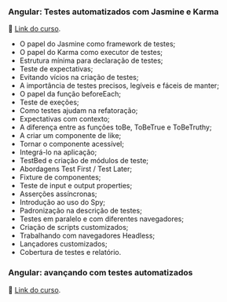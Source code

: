 ### Angular: Testes automatizados com Jasmine e Karma
🔗 [Link do curso](https://cursos.alura.com.br/course/angular-testes-automatizados-jasmin-karma).

* O papel do Jasmine como framework de testes;
* O papel do Karma como executor de testes;
* Estrutura mínima para declaração de testes;
* Teste de expectativas;
* Evitando vícios na criação de testes;
* A importância de testes precisos, legíveis e fáceis de manter;
* O papel da função beforeEach;
* Teste de exeções;
* Como testes ajudam na refatoração;
* Expectativas com contexto;
* A diferença entre as funções toBe, ToBeTrue e ToBeTruthy;
* A criar um componente de like;
* Tornar o componente acessível;
* Integrá-lo na aplicação;
* TestBed e criação de módulos de teste;
* Abordagens Test First / Test Later;
* Fixture de componentes;
* Teste de input e output properties;
* Asserções assíncronas;
* Introdução ao uso do Spy;
* Padronização na descrição de testes;
* Testes em paralelo e com diferentes navegadores;
* Criação de scripts customizados;
* Trabalhando com navegadores Headless;
* Lançadores customizados;
* Cobertura de testes e relatório.

### Angular: avançando com testes automatizados
🔗 [Link do curso](https://cursos.alura.com.br/course/angular-avancando-testes-automatizados).
